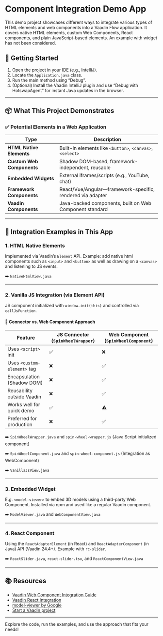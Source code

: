 # Component Integration Demo App

This demo project showcases different ways to integrate various types of HTML elements and web components into a Vaadin Flow application. It covers native HTML elements, custom Web Components, React components, and plain JavaScript-based elements. An example with widget has not been considered.

## 🔧 Getting Started

1. Open the project in your IDE (e.g., IntelliJ).
2. Locate the `Application.java` class.
3. Run the main method using “Debug”.
4. (Optional) Install the Vaadin IntelliJ plugin and use “Debug with HotswapAgent” for instant Java updates in the browser.

---

## 📦 What This Project Demonstrates

### ✅ Potential Elements in a Web Application

| Type                  | Description                                                                 |
|-----------------------|-----------------------------------------------------------------------------|
| **HTML Native Elements**  | Built-in elements like `<button>`, `<canvas>`, `<select>`                |
| **Custom Web Components** | Shadow DOM–based, framework-independent, reusable                         |
| **Embedded Widgets**      | External iframes/scripts (e.g., YouTube, chat)                            |
| **Framework Components**  | React/Vue/Angular—framework-specific, rendered via adapter                |
| **Vaadin Components**     | Java-backed components, built on Web Component standard                   |

---

## 📂 Integration Examples in This App

### 1. **HTML Native Elements**

Implemented via Vaadin’s `Element` API. Example: add native html components such as `<input>` and `<button>` as well as drawing on a `<canvas>` and listening to JS events.

➡️ `NativeHtmlView.java`

---

### 2. **Vanilla JS Integration (via Element API)**

JS component initialized with `window.init(this)` and controlled via `callJsFunction`.

#### 🔄 Connector vs. Web Component Approach

| Feature                        | JS Connector (`SpinWheelWrapper`) | Web Component (`SpinWheelComponent`) |
|--------------------------------|-----------------------------------|--------------------------------------|
| Uses `<script>` init           | ✅                                | ❌                                   |
| Uses `<custom-element>` tag    | ❌                                | ✅                                   |
| Encapsulation (Shadow DOM)     | ❌                                | ✅                                   |
| Reusability outside Vaadin     | ❌                                | ✅                                   |
| Works well for quick demo      | ✅                                | ⚠️                                   |
| Preferred for production       | ❌                                | ✅                                   |

➡️ `SpinWheelWrapper.java` and `spin-wheel-wrapper.js` (Java Script initialized component)

➡️ `SpinWheelComponent.java` and `spin-wheel-component.js` (Integration as WebComponent)

➡️ `VanillaJsView.java`

---

### 3. **Embedded Widget**

E.g. `<model-viewer>` to embed 3D models using a third-party Web Component. Installed via npm and used like a regular Vaadin component.

➡️ `ModelViewer.java` and `WebComponentView.java`

---

### 4. **React Component**

Using the `ReactAdapterElement` (in React) and `ReactAdapterComponent` (in Java) API (Vaadin 24.4+). Example with `rc-slider`.

➡️ `ReactSlider.java`, `react-slider.tsx`, and `ReactComponentView.java`

---

## 📚 Resources

- [Vaadin Web Component Integration Guide](https://vaadin.com/docs/latest/flow/create-ui/web-components)
- [Vaadin React Integration](https://vaadin.com/docs/latest/flow/integrations/react)
- [model-viewer by Google](https://modelviewer.dev/)
- [Start a Vaadin project](https://start.vaadin.com/)

---

Explore the code, run the examples, and use the approach that fits your needs!
